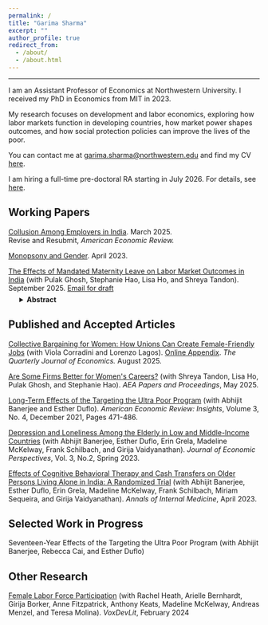 ```yaml
---
permalink: /
title: "Garima Sharma"
excerpt: ""
author_profile: true
redirect_from: 
  - /about/
  - /about.html
---
```


----

I am an Assistant Professor of Economics at Northwestern University. I received my PhD in Economics from MIT in 2023.

My research focuses on development and labor economics, exploring how labor markets function in developing countries, how market power shapes outcomes, and how social protection policies can improve the lives of the poor.

You can contact me at garima.sharma@northwestern.edu and find my CV [here](https://gsharma38.github.io/gsharma.github.io/files/Sharma_CV.pdf). 

I am hiring a full-time pre-doctoral RA starting in July 2026. For details, see [here](https://gsharma38.github.io/gsharma.github.io/files/RA_posting.pdf).


Working Papers
----

[Collusion Among Employers in India](https://gsharma38.github.io/gsharma.github.io/files/collusion_gs.pdf). March 2025.  
Revise and Resubmit, _American Economic Review._ 

[Monopsony and Gender](https://gsharma38.github.io/gsharma.github.io/files/monopsony_gender_gsharma.pdf). April 2023.

[The Effects of Mandated Maternity Leave on Labor Market Outcomes in India](#) (with Pulak Ghosh, Stephanie Hao, Lisa Ho, and Shreya Tandon). September 2025. [Email for draft](mailto:garima.sharma@northwestern.edu)<br>
<details style="margin-top:-8px; margin-left:22px;">
  <summary><strong>Abstract</strong></summary>
  <div style="text-align: justify;">
This paper studies the effects of a 2017 Indian law that increased the duration of paid maternity leave from 12 to 26 weeks on the labor market outcomes of women and men: wages, employment, and career trajectories. Leveraging pre-reform variation in the duration of leave offered across employers (driven by parent company policies), and linking social security records covering the universe of formal workers in India with all LinkedIn profiles, we document four main findings. First, the policy reduced female employment by 6% within six months of implementation and by 10% within four years. These effects were concentrated among young women aged 18 to 35, with no impact on men or older women, indicating that the average firm shrank in response to higher costs. Second, employers did not pass costs onto wages: women’s wages remained unchanged while men’s wages rose slightly, consistent with firms seeking to retain experienced male employees as women became more expensive to employ. Third, men were promoted over women: incumbent male workers were more likely to move into managerial and abstract roles requiring higher firm-specific human capital, while young women were more likely to be placed in manual or routine positions. Fourth, to rationalize the magnitude of the employment decline, employers would have to greatly overestimate the rate at which women take maternity leave, pointing to employer misperceptions. Our estimates indicate the mandate was benefit-cost neutral: it benefited employed women while raising costs for employers, with minimal impact on adverse selection at firms that already offered longer leaves before the reform.
    </div>
</details>


Published and Accepted Articles
----

[Collective Bargaining for Women: How Unions Can Create Female-Friendly Jobs](https://gsharma38.github.io/gsharma.github.io/files/CBFW_paper_CLS.pdf) (with Viola Corradini and Lorenzo Lagos). [Online Appendix](https://gsharma38.github.io/gsharma.github.io/files/Online_Appendix_CBFW.pdf). _The Quarterly Journal of Economics._ August 2025.

[Are Some Firms Better for Women's Careers?](https://gsharma38.github.io/gsharma.github.io/files/1.AEA_P_P_Draft_Jan.pdf) (with Shreya Tandon, Lisa Ho, Pulak Ghosh, and Stephanie Hao). _AEA Papers and Proceedings_, May 2025.

[Long-Term Effects of the Targeting the Ultra Poor Program](https://gsharma38.github.io/gsharma.github.io/files/aeri.20200667.pdf) (with Abhijit Banerjee and Esther Duflo). _American Economic Review: Insights_, Volume 3, No. 4, December 2021, Pages 471-486.

[Depression and Loneliness Among the Elderly in Low and Middle-Income Countries](https://gsharma38.github.io/gsharma.github.io/files/JEP_Paper_Dec_2022.pdf) (with Abhijit Banerjee, Esther Duflo, Erin Grela, Madeline McKelway, Frank Schilbach, and Girija Vaidyanathan). _Journal of Economic Perspectives_, Vol. 3, No.2, Spring 2023.

[Effects of Cognitive Behavioral Therapy and Cash Transfers on Older Persons Living Alone in India: A Randomized Trial](https://gsharma38.github.io/gsharma.github.io/files/annals_cbt.pdf) (with Abhijit Banerjee, Esther Duflo, Erin Grela, Madeline McKelway, Frank Schilbach, Miriam Sequeira, and Girija Vaidyanathan). _Annals of Internal Medicine_, April 2023.

Selected Work in Progress
----

Seventeen-Year Effects of the Targeting the Ultra Poor Program (with Abhijit Banerjee, Rebecca Cai, and Esther Duflo)

Other Research
----

[Female Labor Force Participation](https://gsharma38.github.io/gsharma.github.io/files/FLFP_voxdevlit.pdf) (with Rachel Heath, Arielle Bernhardt, Girija Borker, Anne Fitzpatrick, Anthony Keats, Madeline McKelway, Andreas Menzel, and Teresa Molina). _VoxDevLit_, February 2024

